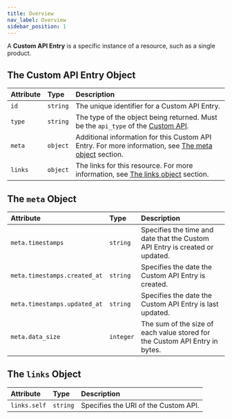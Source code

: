 ```yaml
---
title: Overview
nav_label: Overview
sidebar_position: 1
---
```


A **Custom API Entry** is a specific instance of a resource, such as a single product.

## The Custom API Entry Object

| Attribute | Type     | Description                                                                                                                                                                                                          |
|:----------|:---------|:---------------------------------------------------------------------------------------------------------------------------------------------------------------------------------------------------------------------|
| `id`      | `string` | The unique identifier for a Custom API Entry.                                                                                                                                                                        |
| `type`    | `string` | The type of the object being returned. Must be the `api_type` of the [Custom API](/docs/commerce-cloud/commerce-extensions/commerce-extensions-api/custom-apis/overview).                                            |
| `meta`    | `object` | Additional information for this Custom API Entry. For more information, see [The meta object](/docs/commerce-cloud/commerce-extensions/commerce-extensions-api/custom-api-entries/overview#the-meta-object) section. |
| `links`   | `object` | The links for this resource. For more information, see [The links object](/docs/commerce-cloud/commerce-extensions/commerce-extensions-api/custom-api-entries/overview#the-links-object) section.                    |

## The `meta` Object

| Attribute                    | Type      | Description                                                                  |
|:-----------------------------|:----------|:-----------------------------------------------------------------------------|
| `meta.timestamps`            | `string`  | Specifies the time and date that the Custom API Entry is created or updated. |
| `meta.timestamps.created_at` | `string`  | Specifies the date the Custom API Entry is created.                          |
| `meta.timestamps.updated_at` | `string`  | Specifies the date the Custom API Entry is last updated.                     |
| `meta.data_size`             | `integer` | The sum of the size of each value stored for the Custom API Entry in bytes.  |

## The `links` Object

| Attribute    | Type     | Description                          |
|:-------------|:---------|:-------------------------------------|
| `links.self` | `string` | Specifies the URI of the Custom API. |
